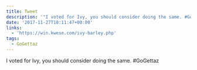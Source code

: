 ```yaml
---
title: Tweet
description: '"I voted for Ivy, you should consider doing the same. #GoGettaz "'
date: '2017-11-27T18:11:47+00:00'
links:
  - 'https://win.kwese.com/ivy-barley.php'
tags:
  - GoGettaz
---
```

I voted for Ivy, you should consider doing the same. #GoGettaz 
